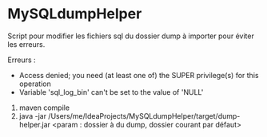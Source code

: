 # MySQLdumpHelper
Script pour modifier les fichiers sql du dossier dump à importer pour éviter les erreurs.

Erreurs : 
- Access denied; you need (at least one of) the SUPER privilege(s) for this operation
- Variable 'sql_log_bin' can't be set to the value of 'NULL'

1. maven compile 
2. java -jar /Users/me/IdeaProjects/MySQLdumpHelper/target/dump-helper.jar <param : dossier à du dump, dossier courant par défaut>
